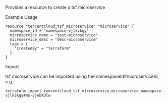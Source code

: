 Provides a resource to create a tsf microservice

Example Usage

```hcl
resource "tencentcloud_tsf_microservice" "microservice" {
  namespace_id = "namespace-vjlkzkgy"
  microservice_name = "test-microservice"
  microservice_desc = "desc-microservice"
  tags = {
    "createdBy" = "terraform"
  }
}
```

Import

tsf microservice can be imported using the namespaceId#microserviceId, e.g.

```
terraform import tencentcloud_tsf_microservice.microservice namespace-vjlkzkgy#ms-vjeb43lw
```